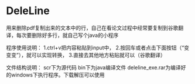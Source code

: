 # DeleLine
用来删除pdf复制出来的文本中的行，自己在看论文过程中经常要复制到谷歌翻译，每次要删除好多行，就自己写个java的小程序


程序使用说明：
1.ctrl+v把内容粘贴到input中，
2.按回车或者点击下面按钮（“变变变”），就可以实现转换，
3.直接去其他地方粘贴就可以（谷歌翻译）

文件结构说明：
scr下为源代码
bin下为java编译文件
deleline_exe.rar为编译好的windows下执行程序。下载解压可以使用
